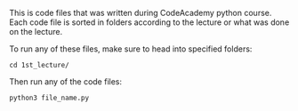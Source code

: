 This is code files that was written during CodeAcademy python course. 
Each code file is sorted in folders according to the lecture or what was done on the lecture.

To run any of these files, make sure to head into specified folders:

```
cd 1st_lecture/
```

Then run any of the code files:
```
python3 file_name.py
```